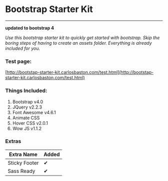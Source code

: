 

# Bootstrap Starter Kit
---

**updated to bootstrap 4**

*Use this bootstrap starter kit to quickly get started with bootstrap. Skip the boring steps of having to create an assets folder. Everything is already included for you.*

### Test page:

[http://bootstap-starter-kit.carlosbaston.com/test.html](http://bootstap-starter-kit.carlosbaston.com/test.html)

### Things Included:

1. Bootstrap v4.0  
2. JQuery v2.2.3  
3. Font Awesome v4.6.1 
4. Animate CSS  
5. Hover CSS  v2.0.1
6. Wow JS  v1.1.2

### Extras

Extra Name | Added 
--- | --- 
Sticky Footer |     &#x2714;
Sass Ready |  &#x2714;
